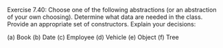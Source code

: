 Exercise 7.40: Choose one of the following abstractions (or an abstraction of your own choosing). Determine what data are needed in the class. Provide
an appropriate set of constructors. Explain your decisions:

(a) Book
(b) Date
(c) Employee
(d) Vehicle
(e) Object
(f) Tree